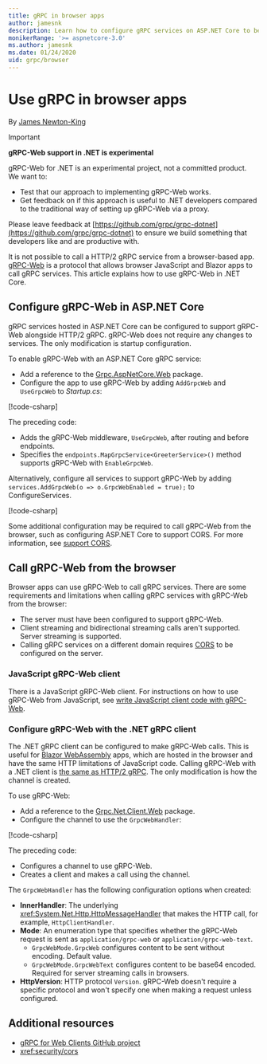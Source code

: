 ```yaml
---
title: gRPC in browser apps
author: jamesnk
description: Learn how to configure gRPC services on ASP.NET Core to be callable from browser apps using gRPC-Web.
monikerRange: '>= aspnetcore-3.0'
ms.author: jamesnk
ms.date: 01/24/2020
uid: grpc/browser
---
```

# Use gRPC in browser apps

By [James Newton-King](https://twitter.com/jamesnk)

> [!IMPORTANT]
> **gRPC-Web support in .NET is experimental**
>
> gRPC-Web for .NET is an experimental project, not a committed product. We want to:
>
> * Test that our approach to implementing gRPC-Web works.
> * Get feedback on if this approach is useful to .NET developers compared to the traditional way of setting up gRPC-Web via a proxy.
>
> Please leave feedback at [https://github.com/grpc/grpc-dotnet](https://github.com/grpc/grpc-dotnet) to ensure we build something that developers like and are productive with.

It is not possible to call a HTTP/2 gRPC service from a browser-based app. [gRPC-Web](https://github.com/grpc/grpc/blob/master/doc/PROTOCOL-WEB.md) is a protocol that allows browser JavaScript and Blazor apps to call gRPC services. This article explains how to use gRPC-Web in .NET Core.

## Configure gRPC-Web in ASP.NET Core

gRPC services hosted in ASP.NET Core can be configured to support gRPC-Web alongside HTTP/2 gRPC. gRPC-Web does not require any changes to services. The only modification is startup configuration.

To enable gRPC-Web with an ASP.NET Core gRPC service:

* Add a reference to the [Grpc.AspNetCore.Web](https://www.nuget.org/packages/Grpc.AspNetCore.Web) package.
* Configure the app to use gRPC-Web by adding `AddGrpcWeb` and `UseGrpcWeb` to *Startup.cs*:

[!code-csharp[](~/grpc/browser/sample/Startup.cs?name=snippet_1&highlight=10,14)]

The preceding code:

* Adds the gRPC-Web middleware, `UseGrpcWeb`, after routing and before endpoints.
* Specifies the `endpoints.MapGrpcService<GreeterService>()` method supports gRPC-Web with `EnableGrpcWeb`. 

Alternatively, configure all services to support gRPC-Web by adding `services.AddGrpcWeb(o => o.GrpcWebEnabled = true);` to ConfigureServices.

[!code-csharp[](~/grpc/browser/sample/AllServicesSupportExample_Startup.cs?name=snippet_1&highlight=6,13)]

Some additional configuration may be required to call gRPC-Web from the browser, such as configuring ASP.NET Core to support CORS. For more information, see [support CORS](xref:security/cors).

## Call gRPC-Web from the browser

Browser apps can use gRPC-Web to call gRPC services. There are some requirements and limitations when calling gRPC services with gRPC-Web from the browser:

* The server must have been configured to support gRPC-Web.
* Client streaming and bidirectional streaming calls aren't supported. Server streaming is supported.
* Calling gRPC services on a different domain requires [CORS](xref:security/cors) to be configured on the server.

### JavaScript gRPC-Web client

There is a JavaScript gRPC-Web client. For instructions on how to use gRPC-Web from JavaScript, see [write JavaScript client code with gRPC-Web](https://github.com/grpc/grpc-web/tree/master/net/grpc/gateway/examples/helloworld#write-client-code).

### Configure gRPC-Web with the .NET gRPC client

The .NET gRPC client can be configured to make gRPC-Web calls. This is useful for [Blazor WebAssembly](xref:blazor/index#blazor-webassembly) apps, which are hosted in the browser and have the same HTTP limitations of JavaScript code. Calling gRPC-Web with a .NET client is [the same as HTTP/2 gRPC](xref:grpc/client). The only modification is how the channel is created.

To use gRPC-Web:

* Add a reference to the [Grpc.Net.Client.Web](https://www.nuget.org/packages/Grpc.Net.Client.Web) package.
* Configure the channel to use the `GrpcWebHandler`:

[!code-csharp[](~/grpc/browser/sample/Handler.cs?name=snippet_1)]

The preceding code:

* Configures a channel to use gRPC-Web.
* Creates a client and makes a call using the channel.

The `GrpcWebHandler` has the following configuration options when created:

* **InnerHandler**: The underlying <xref:System.Net.Http.HttpMessageHandler> that makes the HTTP call, for example, `HttpClientHandler`.
* **Mode**: An enumeration type that specifies whether the gRPC-Web request is sent as `application/grpc-web` or `application/grpc-web-text`.
    * `GrpcWebMode.GrpcWeb` configures content to be sent without encoding. Default value.
    * `GrpcWebMode.GrpcWebText` configures content to be base64 encoded. Required for server streaming calls in browsers.
* **HttpVersion**: HTTP protocol `Version`. gRPC-Web doesn't require a specific protocol and won't specify one when making a request unless configured.

## Additional resources

* [gRPC for Web Clients GitHub project](https://github.com/grpc/grpc-web)
* <xref:security/cors>
